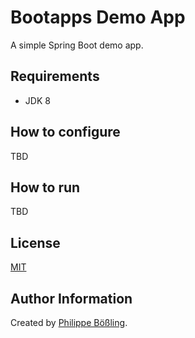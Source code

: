 # Bootapps Demo App

A simple Spring Boot demo app.

## Requirements

- JDK 8

## How to configure

TBD

## How to run

TBD

## License

[MIT](LICENSE)

## Author Information

Created by [Philippe Bößling](https://www.gihub.com/pboessling).
